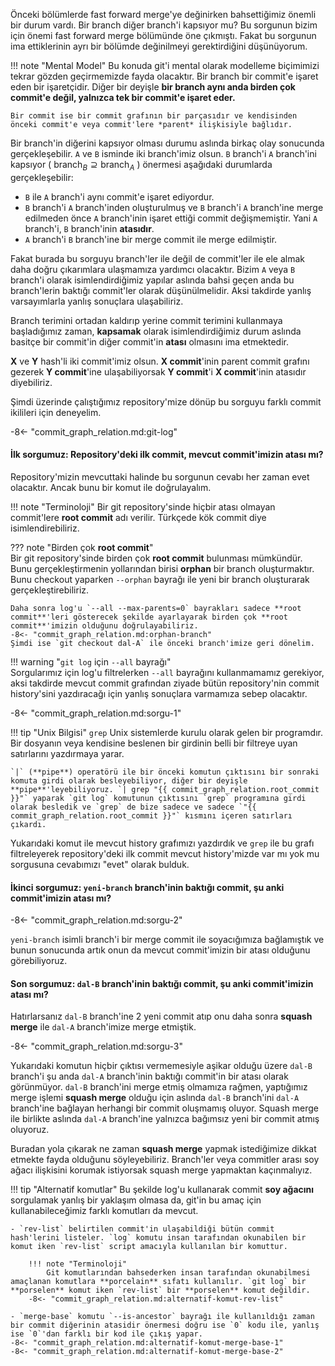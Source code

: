 Önceki bölümlerde fast forward merge'ye değinirken bahsettiğimiz önemli bir durum vardı. Bir branch diğer branch'i kapsıyor mu? Bu sorgunun bizim için önemi fast forward merge bölümünde öne çıkmıştı. Fakat bu sorgunun ima ettiklerinin ayrı bir bölümde değinilmeyi gerektirdiğini düşünüyorum.

!!! note "Mental Model"
    Bu konuda git'i mental olarak modelleme biçimimizi tekrar gözden geçirmemizde fayda olacaktır. Bir branch bir commit'e işaret eden bir işaretçidir. Diğer bir deyişle **bir branch aynı anda birden çok commit'e değil, yalnızca tek bir commit'e işaret eder.**

    Bir commit ise bir commit grafının bir parçasıdır ve kendisinden önceki commit'e veya commit'lere *parent* ilişkisiyle bağlıdır.

Bir branch'in diğerini kapsıyor olması durumu aslında birkaç olay sonucunda gerçekleşebilir. `A` ve `B` isminde iki branch'imiz olsun. `B` branch'i `A` branch'ini kapsıyor ( $\text{branch}_B \supseteq \text{branch}_A$ ) önermesi aşağıdaki durumlarda gerçekleşebilir:

- `B` ile `A` branch'i aynı commit'e işaret ediyordur.
- `B` branch'i `A` branch'inden oluşturulmuş ve `B` branch'i `A` branch'ine merge edilmeden önce `A` branch'inin işaret ettiği commit değişmemiştir. Yani `A` branch'i, `B` branch'inin **atasıdır**.
- `A` branch'i `B` branch'ine bir merge commit ile merge edilmiştir.

Fakat burada bu sorguyu branch'ler ile değil de commit'ler ile ele almak daha doğru çıkarımlara ulaşmamıza yardımcı olacaktır. Bizim `A` veya `B` branch'i olarak isimlendirdiğimiz yapılar aslında bahsi geçen anda bu branch'lerin baktığı commit'ler olarak düşünülmelidir. Aksi takdirde yanlış varsayımlarla yanlış sonuçlara ulaşabiliriz.

Branch terimini ortadan kaldırıp yerine commit terimini kullanmaya başladığımız zaman, **kapsamak** olarak isimlendirdiğimiz durum aslında basitçe bir commit'in diğer commit'in **atası** olmasını ima etmektedir.

**X** ve **Y** hash'li iki commit'imiz olsun. **X commit**'inin parent commit grafını gezerek **Y commit**'ine ulaşabiliyorsak **Y commit**'i **X commit**'inin atasıdır diyebiliriz.

Şimdi üzerinde çalıştığımız repository'mize dönüp bu sorguyu farklı commit ikilileri için deneyelim.

-8<- "commit_graph_relation.md:git-log"

#### İlk sorgumuz: Repository'deki ilk commit, mevcut commit'imizin atası mı?

Repository'mizin mevcuttaki halinde bu sorgunun cevabı her zaman evet olacaktır. Ancak bunu bir komut ile doğrulayalım.

!!! note "Terminoloji"
    Bir git repository'sinde hiçbir atası olmayan commit'lere **root commit** adı verilir. Türkçede kök commit diye isimlendirebiliriz.

??? note "Birden çok **root commit**"  
    Bir git repository'sinde birden çok **root commit** bulunması mümkündür. Bunu gerçekleştirmenin yollarından birisi **orphan** bir branch oluşturmaktır. Bunu checkout yaparken `--orphan` bayrağı ile yeni bir branch oluşturarak gerçekleştirebiliriz.

    Daha sonra log'u `--all --max-parents=0` bayrakları sadece **root commit**'leri gösterecek şekilde ayarlayarak birden çok **root commit**'imizin olduğunu doğrulayabiliriz.
    -8<- "commit_graph_relation.md:orphan-branch"
    Şimdi ise `git checkout dal-A` ile önceki branch'imize geri dönelim.

!!! warning "`git log` için `--all` bayrağı"  
    Sorgularımız için log'u filtrelerken `--all` bayrağını kullanmamamız gerekiyor, aksi takdirde mevcut commit grafından ziyade bütün repository'nin commit history'sini yazdıracağı için yanlış sonuçlara varmamıza sebep olacaktır.

-8<- "commit_graph_relation.md:sorgu-1"

!!! tip "Unix Bilgisi"
    `grep` Unix sistemlerde kurulu olarak gelen bir programdır. Bir dosyanın veya kendisine beslenen bir girdinin belli bir filtreye uyan satırlarını yazdırmaya yarar.

    `|` (**pipe**) operatörü ile bir önceki komutun çıktısını bir sonraki komuta girdi olarak besleyebiliyor, diğer bir deyişle **pipe**'leyebiliyoruz. `| grep "{{ commit_graph_relation.root_commit }}"` yaparak `git log` komutunun çıktısını `grep` programına girdi olarak besledik ve `grep` de bize sadece ve sadece `"{{ commit_graph_relation.root_commit }}"` kısmını içeren satırları çıkardı.

Yukarıdaki komut ile mevcut history grafımızı yazdırdık ve `grep` ile bu grafı filtreleyerek repository'deki ilk commit mevcut history'mizde var mı yok mu sorgusuna cevabımızı "evet" olarak bulduk.

#### İkinci sorgumuz: `yeni-branch` branch'inin baktığı commit, şu anki commit'imizin atası mı?

-8<- "commit_graph_relation.md:sorgu-2"

`yeni-branch` isimli branch'i bir merge commit ile soyacığımıza bağlamıştık ve bunun sonucunda artık onun da mevcut commit'imizin bir atası olduğunu görebiliyoruz.

#### Son sorgumuz: `dal-B` branch'inin baktığı commit, şu anki commit'imizin atası mı?

Hatırlarsanız `dal-B` branch'ine 2 yeni commit atıp onu daha sonra **squash merge** ile `dal-A` branch'imize merge etmiştik.

-8<- "commit_graph_relation.md:sorgu-3"

Yukarıdaki komutun hiçbir çıktısı vermemesiyle aşikar olduğu üzere `dal-B` branch'i şu anda `dal-A` branch'inin baktığı commit'in bir atası olarak görünmüyor. `dal-B` branch'ini merge etmiş olmamıza rağmen, yaptığımız merge işlemi **squash merge** olduğu için aslında `dal-B` branch'ini `dal-A` branch'ine bağlayan herhangi bir commit oluşmamış oluyor. Squash merge ile birlikte aslında `dal-A` branch'ine yalnızca bağımsız yeni bir commit atmış oluyoruz.

Buradan yola çıkarak ne zaman **squash merge** yapmak istediğimize dikkat etmekte fayda olduğunu söyleyebiliriz. Branch'ler veya commitler arası soy ağacı ilişkisini korumak istiyorsak squash merge yapmaktan kaçınmalıyız.

!!! tip "Alternatif komutlar"
    Bu şekilde log'u kullanarak commit **soy ağacını** sorgulamak yanlış bir yaklaşım olmasa da, git'in bu amaç için kullanabileceğimiz farklı komutları da mevcut.

    - `rev-list` belirtilen commit'in ulaşabildiği bütün commit hash'lerini listeler. `log` komutu insan tarafından okunabilen bir komut iken `rev-list` script amacıyla kullanılan bir komuttur.

        !!! note "Terminoloji"
            Git komutlarından bahsederken insan tarafından okunabilmesi amaçlanan komutlara **porcelain** sıfatı kullanılır. `git log` bir **porselen** komut iken `rev-list` bir **porselen** komut değildir.
        -8<- "commit_graph_relation.md:alternatif-komut-rev-list"

    - `merge-base` komutu `--is-ancestor` bayrağı ile kullanıldığı zaman bir commit diğerinin atasidir önermesi doğru ise `0` kodu ile, yanlış ise `0`'dan farklı bir kod ile çıkış yapar.
    -8<- "commit_graph_relation.md:alternatif-komut-merge-base-1"
    -8<- "commit_graph_relation.md:alternatif-komut-merge-base-2"
